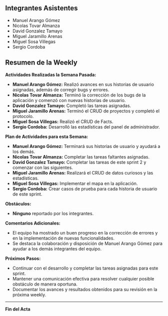 ## Integrantes Asistentes

- Manuel Arango Gómez
- Nicolas Tovar Almanza
- David Gonzalez Tamayo
- Miguel Jaramillo Arenas
- Miguel Sosa Villegas
- Sergio Cordoba

## Resumen de la Weekly

**Actividades Realizadas la Semana Pasada:**

- **Manuel Arango Gómez:** Realizó avances en sus historias de usuario asignadas, además de corregir bugs y errores.
- **Nicolas Tovar Almanza:** Terminó la corrección de los bugs de la aplicación y comenzó con nuevas historias de usuario.
- **David Gonzalez Tamayo:** Completó las tareas asignadas.
- **Miguel Jaramillo Arenas:** Terminó el CRUD de proyectos y completó el protocolo.
- **Miguel Sosa Villegas:** Realizó el CRUD de Facts.
- **Sergio Cordoba:** Desarrolló las estadísticas del panel de administrador.

**Plan de Actividades para esta Semana:**

- **Manuel Arango Gómez:** Terminará sus historias de usuario y ayudará a los demás.
- **Nicolas Tovar Almanza:** Completar las tareas faltantes asignadas.
- **David Gonzalez Tamayo:** Completar las tareas de este sprint 2 y comenzar con las siguientes.
- **Miguel Jaramillo Arenas:** Realizará el CRUD de datos curiosos y las estadísticas.
- **Miguel Sosa Villegas:** Implementar el mapa en la aplicación.
- **Sergio Cordoba:** Crear casos de prueba para cada historia de usuario de este sprint.

**Obstáculos:**

- **Ninguno** reportado por los integrantes.

**Comentarios Adicionales:**

- El equipo ha mostrado un buen progreso en la corrección de errores y en la implementación de nuevas funcionalidades.
- Se destaca la colaboración y disposición de Manuel Arango Gómez para ayudar a los demás integrantes del equipo.

**Próximos Pasos:**

- Continuar con el desarrollo y completar las tareas asignadas para este sprint.
- Mantener una comunicación efectiva para resolver cualquier posible obstáculo de manera oportuna.
- Documentar los avances y resultados obtenidos para su revisión en la próxima weekly.

---

**Fin del Acta**
